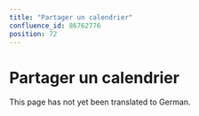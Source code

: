 ```yaml
---
title: "Partager un calendrier"
confluence_id: 86762776
position: 72
---
```

# Partager un calendrier


This page has not yet been translated to German.

